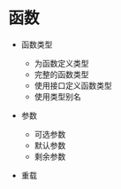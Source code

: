 # 函数

- 函数类型
  - 为函数定义类型
  - 完整的函数类型
  - 使用接口定义函数类型
  - 使用类型别名

- 参数
  - 可选参数
  - 默认参数
  - 剩余参数

- 重载